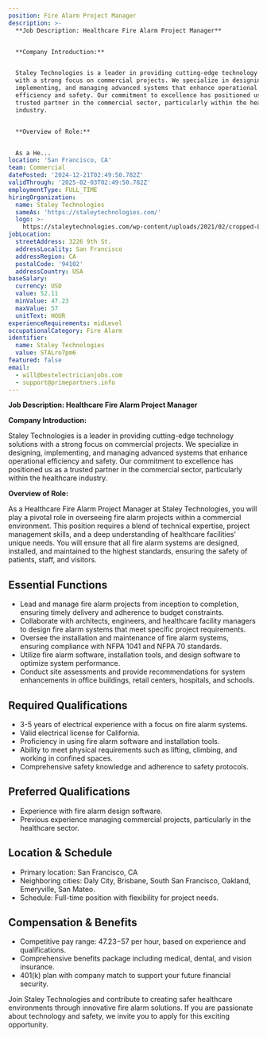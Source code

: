 ```yaml
---
position: Fire Alarm Project Manager
description: >-
  **Job Description: Healthcare Fire Alarm Project Manager**


  **Company Introduction:**


  Staley Technologies is a leader in providing cutting-edge technology solutions
  with a strong focus on commercial projects. We specialize in designing,
  implementing, and managing advanced systems that enhance operational
  efficiency and safety. Our commitment to excellence has positioned us as a
  trusted partner in the commercial sector, particularly within the healthcare
  industry.


  **Overview of Role:**


  As a He...
location: 'San Francisco, CA'
team: Commercial
datePosted: '2024-12-21T02:49:50.782Z'
validThrough: '2025-02-03T02:49:50.782Z'
employmentType: FULL_TIME
hiringOrganization:
  name: Staley Technologies
  sameAs: 'https://staleytechnologies.com/'
  logo: >-
    https://staleytechnologies.com/wp-content/uploads/2021/02/cropped-Logo_StaleyTechnologies.png
jobLocation:
  streetAddress: 3226 9th St.
  addressLocality: San Francisco
  addressRegion: CA
  postalCode: '94102'
  addressCountry: USA
baseSalary:
  currency: USD
  value: 52.11
  minValue: 47.23
  maxValue: 57
  unitText: HOUR
experienceRequirements: midLevel
occupationalCategory: Fire Alarm
identifier:
  name: Staley Technologies
  value: STALro7pm6
featured: false
email:
  - will@bestelectricianjobs.com
  - support@primepartners.info
---
```




**Job Description: Healthcare Fire Alarm Project Manager**

**Company Introduction:**

Staley Technologies is a leader in providing cutting-edge technology solutions with a strong focus on commercial projects. We specialize in designing, implementing, and managing advanced systems that enhance operational efficiency and safety. Our commitment to excellence has positioned us as a trusted partner in the commercial sector, particularly within the healthcare industry.

**Overview of Role:**

As a Healthcare Fire Alarm Project Manager at Staley Technologies, you will play a pivotal role in overseeing fire alarm projects within a commercial environment. This position requires a blend of technical expertise, project management skills, and a deep understanding of healthcare facilities' unique needs. You will ensure that all fire alarm systems are designed, installed, and maintained to the highest standards, ensuring the safety of patients, staff, and visitors.

## Essential Functions

- Lead and manage fire alarm projects from inception to completion, ensuring timely delivery and adherence to budget constraints.
- Collaborate with architects, engineers, and healthcare facility managers to design fire alarm systems that meet specific project requirements.
- Oversee the installation and maintenance of fire alarm systems, ensuring compliance with NFPA 1041 and NFPA 70 standards.
- Utilize fire alarm software, installation tools, and design software to optimize system performance.
- Conduct site assessments and provide recommendations for system enhancements in office buildings, retail centers, hospitals, and schools.

## Required Qualifications

- 3-5 years of electrical experience with a focus on fire alarm systems.
- Valid electrical license for California.
- Proficiency in using fire alarm software and installation tools.
- Ability to meet physical requirements such as lifting, climbing, and working in confined spaces.
- Comprehensive safety knowledge and adherence to safety protocols.

## Preferred Qualifications

- Experience with fire alarm design software.
- Previous experience managing commercial projects, particularly in the healthcare sector.

## Location & Schedule

- Primary location: San Francisco, CA
- Neighboring cities: Daly City, Brisbane, South San Francisco, Oakland, Emeryville, San Mateo.
- Schedule: Full-time position with flexibility for project needs.

## Compensation & Benefits

- Competitive pay range: $47.23-$57 per hour, based on experience and qualifications.
- Comprehensive benefits package including medical, dental, and vision insurance.
- 401(k) plan with company match to support your future financial security.

Join Staley Technologies and contribute to creating safer healthcare environments through innovative fire alarm solutions. If you are passionate about technology and safety, we invite you to apply for this exciting opportunity.